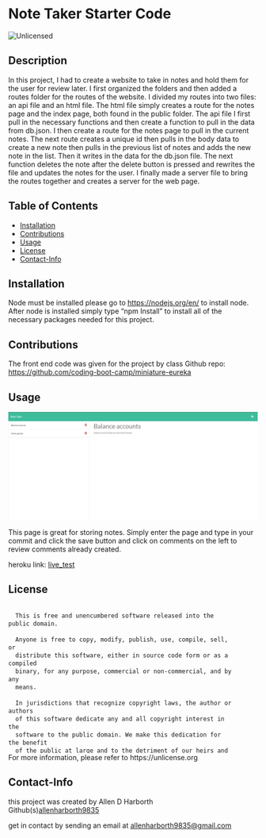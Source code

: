 # Note Taker Starter Code
<img src="https://img.shields.io/badge/license-Unlicensed-blue" alt="Unlicensed">   

 ## Description
  In this project, I had to create a website to take in notes and hold them for the user for review later. I first organized the folders and then added a routes folder for the routes of the website. I divided my routes into two files: an api file and an html file. The html file simply creates a route for the notes page and the index page, both found in the public folder. The api file I first pull in the necessary functions and then create a function to pull in the data from db.json. I then create a route for the notes page to pull in the current notes. The next route creates a unique id then pulls in the body data to create a new note then pulls in the previous list of notes and adds the new note in the list. Then it writes in the data for the db.json file. The next function deletes the note after the delete button is pressed and rewrites the file and updates the notes for the user. I finally made a server file to bring the routes together and creates a server for the web page.  

  ## Table of Contents
  * [Installation](#installation)
  * [Contributions](#contributions)
  * [Usage](#usage)
  * [License](#license)
  * [Contact-Info](#contact-info)
## Installation  

Node must be installed please go to https://nodejs.org/en/ to install node.
After node is installed simply type “npm Install” to install all of the necessary packages needed for this project.


## Contributions

The front end code was given for the project by class
Github repo: https://github.com/coding-boot-camp/miniature-eureka

## Usage
![snapshot](img/snapshot_note_taker.JPG)

This page is great for storing notes. Simply enter the page and type in your commit and click the save button and click on comments on the left to review comments already created.

heroku link: [live_test](https://allenharborth9835-note-taker.herokuapp.com/)

## License
  <div style="height:300px; width:90%; overflow:auto;">

      This is free and unencumbered software released into the public domain.
    
      Anyone is free to copy, modify, publish, use, compile, sell, or
      distribute this software, either in source code form or as a compiled
      binary, for any purpose, commercial or non-commercial, and by any
      means.
      
      In jurisdictions that recognize copyright laws, the author or authors
      of this software dedicate any and all copyright interest in the
      software to the public domain. We make this dedication for the benefit
      of the public at large and to the detriment of our heirs and
      successors. We intend this dedication to be an overt act of
      relinquishment in perpetuity of all present and future rights to this
      software under copyright law.
      
      THE SOFTWARE IS PROVIDED "AS IS", WITHOUT WARRANTY OF ANY KIND,
      EXPRESS OR IMPLIED, INCLUDING BUT NOT LIMITED TO THE WARRANTIES OF
      MERCHANTABILITY, FITNESS FOR A PARTICULAR PURPOSE AND NONINFRINGEMENT.
      IN NO EVENT SHALL THE AUTHORS BE LIABLE FOR ANY CLAIM, DAMAGES OR
      OTHER LIABILITY, WHETHER IN AN ACTION OF CONTRACT, TORT OR OTHERWISE,
      ARISING FROM, OUT OF OR IN CONNECTION WITH THE SOFTWARE OR THE USE OR
      OTHER DEALINGS IN THE SOFTWARE.
  </div>
For more information, please refer to https://unlicense.org

## Contact-Info
this project was created by Allen D Harborth  
Github(s)[allenharborth9835](https://github.com/allenharborth9835)

get in contact by sending an email at allenharborth9835@gmail.com
